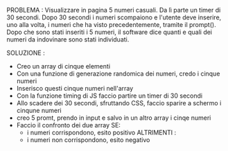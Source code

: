 PROBLEMA : 
Visualizzare in pagina 5 numeri casuali. Da lì parte un timer di 30 secondi. Dopo 30 secondi i numeri scompaiono e l'utente deve inserire, uno alla volta, i numeri che ha visto precedentemente, tramite il prompt(). Dopo che sono stati inseriti i 5 numeri, il software dice quanti e quali dei numeri da indovinare sono stati individuati.

SOLUZIONE :

- Creo un array di cinque elementi
- Con una funzione di generazione randomica dei numeri, credo i cinque numeri
- Inserisco questi cinque numeri nell'array
- Con la funzione timing di JS faccio partire un timer di 30 secondi 
- Allo scadere dei 30 secondi, sfruttando CSS, faccio sparire a schermo i cinqune numeri
- creo 5 promt, prendo in input e salvo in un altro array i cinqe numeri 
- Faccio il confronto dei due array 
 SE: 
    - i numeri corrispondono, esito positivo 
ALTRIMENTI : 
    - i numeri non corrispondono, esito negativo 
